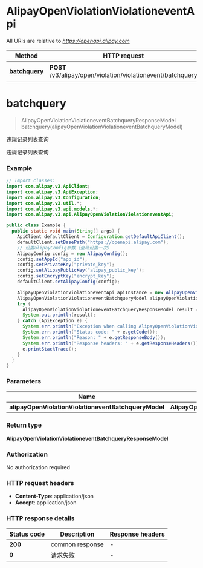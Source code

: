 # AlipayOpenViolationViolationeventApi

All URIs are relative to *https://openapi.alipay.com*

| Method | HTTP request | Description |
|------------- | ------------- | -------------|
| [**batchquery**](AlipayOpenViolationViolationeventApi.md#batchquery) | **POST** /v3/alipay/open/violation/violationevent/batchquery | 违规记录列表查询 |


<a name="batchquery"></a>
# **batchquery**
> AlipayOpenViolationViolationeventBatchqueryResponseModel batchquery(alipayOpenViolationViolationeventBatchqueryModel)

违规记录列表查询

违规记录列表查询

### Example
```java
// Import classes:
import com.alipay.v3.ApiClient;
import com.alipay.v3.ApiException;
import com.alipay.v3.Configuration;
import com.alipay.v3.util.*;
import com.alipay.v3.api.models.*;
import com.alipay.v3.api.AlipayOpenViolationViolationeventApi;

public class Example {
  public static void main(String[] args) {
    ApiClient defaultClient = Configuration.getDefaultApiClient();
    defaultClient.setBasePath("https://openapi.alipay.com");
    // 设置alipayConfig参数（全局设置一次）
    AlipayConfig config = new AlipayConfig();
    config.setAppId("app_id");
    config.setPrivateKey("private_key");
    config.setAlipayPublicKey("alipay_public_key");
    config.setEncryptKey("encrypt_key");
    defaultClient.setAlipayConfig(config);

    AlipayOpenViolationViolationeventApi apiInstance = new AlipayOpenViolationViolationeventApi(defaultClient);
    AlipayOpenViolationViolationeventBatchqueryModel alipayOpenViolationViolationeventBatchqueryModel = new AlipayOpenViolationViolationeventBatchqueryModel(); // AlipayOpenViolationViolationeventBatchqueryModel | 
    try {
      AlipayOpenViolationViolationeventBatchqueryResponseModel result = apiInstance.batchquery(alipayOpenViolationViolationeventBatchqueryModel);
      System.out.println(result);
    } catch (ApiException e) {
      System.err.println("Exception when calling AlipayOpenViolationViolationeventApi#batchquery");
      System.err.println("Status code: " + e.getCode());
      System.err.println("Reason: " + e.getResponseBody());
      System.err.println("Response headers: " + e.getResponseHeaders());
      e.printStackTrace();
    }
  }
}
```

### Parameters

| Name | Type | Description  | Notes |
|------------- | ------------- | ------------- | -------------|
| **alipayOpenViolationViolationeventBatchqueryModel** | **AlipayOpenViolationViolationeventBatchqueryModel**|  | [optional] |

### Return type

**AlipayOpenViolationViolationeventBatchqueryResponseModel**

### Authorization

No authorization required

### HTTP request headers

 - **Content-Type**: application/json
 - **Accept**: application/json

### HTTP response details
| Status code | Description | Response headers |
|-------------|-------------|------------------|
| **200** | common response |  -  |
| **0** | 请求失败 |  -  |

